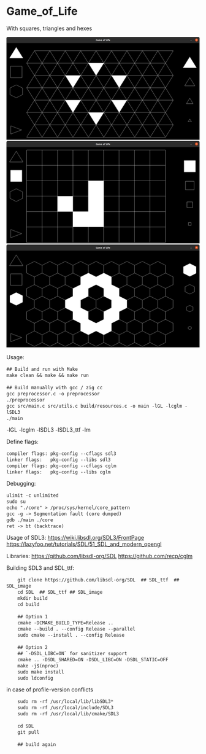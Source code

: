 # Game_of_Life

With squares, triangles and hexes

![triangles](examples/resources/Screenshot_1.png)
![squares](examples/resources/Screenshot_2.png)
![hexes](examples/resources/Screenshot_3.png)

Usage:
```
## Build and run with Make
make clean && make && make run

## Build manually with gcc / zig cc
gcc preprocessor.c -o preprocessor
./preprocessor
gcc src/main.c src/utils.c build/resources.c -o main -lGL -lcglm -lSDL3
./main
```
-lGL -lcglm -lSDL3 -lSDL3_ttf -lm


Define flags:
```
compiler flags: pkg-config --cflags sdl3
linker flags:   pkg-config --libs sdl3
compiler flags: pkg-config --cflags cglm
linker flags:   pkg-config --libs cglm
```

Debugging:
```
ulimit -c unlimited
sudo su
echo "./core" > /proc/sys/kernel/core_pattern
gcc -g -> Segmentation fault (core dumped)
gdb ./main ./core
ret -> bt (backtrace)
```

Usage of SDL3:
https://wiki.libsdl.org/SDL3/FrontPage
https://lazyfoo.net/tutorials/SDL/51_SDL_and_modern_opengl

Libraries:
https://github.com/libsdl-org/SDL
https://github.com/recp/cglm

Building SDL3 and SDL_ttf:
```
    git clone https://github.com/libsdl-org/SDL  ## SDL_ttf  ## SDL_image 
    cd SDL  ## SDL_ttf ## SDL_image
    mkdir build
    cd build

    ## Option 1
    cmake -DCMAKE_BUILD_TYPE=Release ..
    cmake --build . --config Release --parallel
    sudo cmake --install . --config Release

    ## Option 2
    ## `-DSDL_LIBC=ON` for sanitizer support
    cmake .. -DSDL_SHARED=ON -DSDL_LIBC=ON -DSDL_STATIC=OFF
    make -j$(nproc)
    sudo make install
    sudo ldconfig
```

in case of profile-version conflicts 
```
    sudo rm -rf /usr/local/lib/libSDL3*
    sudo rm -rf /usr/local/include/SDL3
    sudo rm -rf /usr/local/lib/cmake/SDL3

    cd SDL 
    git pull

    ## build again
```
